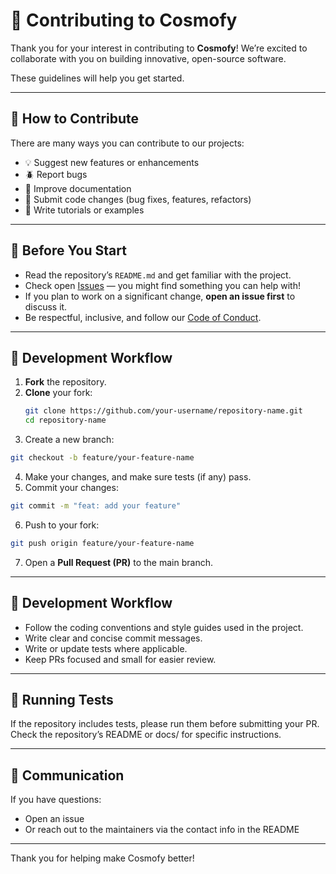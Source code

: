 # 🤝 Contributing to Cosmofy

Thank you for your interest in contributing to **Cosmofy**!
We’re excited to collaborate with you on building innovative, open-source software.

These guidelines will help you get started.

---

## 🚀 How to Contribute

There are many ways you can contribute to our projects:

- 💡 Suggest new features or enhancements
- 🪲 Report bugs
- 🧹 Improve documentation
- 🔧 Submit code changes (bug fixes, features, refactors)
- 📝 Write tutorials or examples

---

## 📝 Before You Start

- Read the repository’s `README.md` and get familiar with the project.
- Check open [Issues](../../issues) — you might find something you can help with!
- If you plan to work on a significant change, **open an issue first** to discuss it.
- Be respectful, inclusive, and follow our [Code of Conduct](CODE_OF_CONDUCT.md).

---

## 🔨 Development Workflow

1. **Fork** the repository.
2. **Clone** your fork:
   ```bash
   git clone https://github.com/your-username/repository-name.git
   cd repository-name
   ```
3.	Create a new branch:
  ```bash
  git checkout -b feature/your-feature-name
  ```
4.	Make your changes, and make sure tests (if any) pass.
5.	Commit your changes:
  ```bash
  git commit -m "feat: add your feature"
  ```
6.	Push to your fork:
  ```bash
  git push origin feature/your-feature-name
  ```
7.	Open a **Pull Request (PR)** to the main branch.

---

## 🔨 Development Workflow
- Follow the coding conventions and style guides used in the project.
- Write clear and concise commit messages.
- Write or update tests where applicable.
- Keep PRs focused and small for easier review.

---

## 🧪 Running Tests
If the repository includes tests, please run them before submitting your PR.
Check the repository’s README or docs/ for specific instructions.

---

## 💬 Communication
If you have questions:
- Open an issue
- Or reach out to the maintainers via the contact info in the README

---

Thank you for helping make Cosmofy better!
